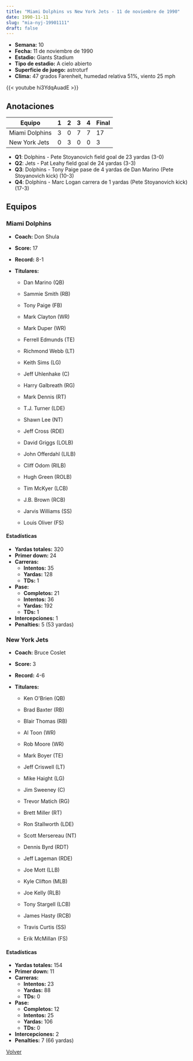 ```yaml
---
title: "Miami Dolphins vs New York Jets - 11 de noviembre de 1990"
date: 1990-11-11
slug: "mia-nyj-19901111"
draft: false
---
```


- **Semana:** 10
- **Fecha:** 11 de noviembre de 1990
- **Estadio:** Giants Stadium
- **Tipo de estadio:** A cielo abierto
- **Superficie de juego:** astroturf
- **Clima:** 47 grados Farenheit, humedad relativa 51%, viento 25 mph


{{< youtube hi3YdqAuadE >}}


## Anotaciones
| Equipo | 1 | 2 | 3 | 4 | Final |
|--------|---|---|---|---|-------|
| Miami Dolphins  | 3 | 0 | 7 | 7  | 17 |
| New York Jets  | 0 | 3 | 0 | 0  | 3 |
- **Q1**: Dolphins - Pete Stoyanovich field goal de 23 yardas (3-0)
- **Q2**: Jets - Pat Leahy field goal de 24 yardas (3-3)
- **Q3**: Dolphins - Tony Paige pase de 4 yardas de Dan Marino (Pete Stoyanovich kick) (10-3)
- **Q4**: Dolphins - Marc Logan carrera de 1 yardas (Pete Stoyanovich kick) (17-3)


## Equipos


### Miami Dolphins
* **Coach:** Don Shula
* **Score:** 17
* **Record:** 8-1
* **Titulares:** 

  * Dan Marino (QB) 

  * Sammie Smith (RB) 

  * Tony Paige (FB) 

  * Mark Clayton (WR) 

  * Mark Duper (WR) 

  * Ferrell Edmunds (TE) 

  * Richmond Webb (LT) 

  * Keith Sims (LG) 

  * Jeff Uhlenhake (C) 

  * Harry Galbreath (RG) 

  * Mark Dennis (RT) 

  * T.J. Turner (LDE) 

  * Shawn Lee (NT) 

  * Jeff Cross (RDE) 

  * David Griggs (LOLB) 

  * John Offerdahl (LILB) 

  * Cliff Odom (RILB) 

  * Hugh Green (ROLB) 

  * Tim McKyer (LCB) 

  * J.B. Brown (RCB) 

  * Jarvis Williams (SS) 

  * Louis Oliver (FS) 

#### Estadísticas
* **Yardas totales:** 320
* **Primer down:** 24
* **Carreras:**
  * **Intentos:** 35
  * **Yardas:** 128
  * **TDs:** 1
* **Pase:**
  * **Completos:** 21
  * **Intentos:** 36
  * **Yardas:** 192
  * **TDs:** 1
* **Intercepciones:** 1
* **Penalties:** 5 (53 yardas)

### New York Jets
* **Coach:** Bruce Coslet
* **Score:** 3
* **Record:** 4-6
* **Titulares:** 

  * Ken O'Brien (QB) 

  * Brad Baxter (RB) 

  * Blair Thomas (RB) 

  * Al Toon (WR) 

  * Rob Moore (WR) 

  * Mark Boyer (TE) 

  * Jeff Criswell (LT) 

  * Mike Haight (LG) 

  * Jim Sweeney (C) 

  * Trevor Matich (RG) 

  * Brett Miller (RT) 

  * Ron Stallworth (LDE) 

  * Scott Mersereau (NT) 

  * Dennis Byrd (RDT) 

  * Jeff Lageman (RDE) 

  * Joe Mott (LLB) 

  * Kyle Clifton (MLB) 

  * Joe Kelly (RLB) 

  * Tony Stargell (LCB) 

  * James Hasty (RCB) 

  * Travis Curtis (SS) 

  * Erik McMillan (FS) 

#### Estadísticas
* **Yardas totales:** 154
* **Primer down:** 11
* **Carreras:**
  * **Intentos:** 23
  * **Yardas:** 88
  * **TDs:** 0
* **Pase:**
  * **Completos:** 12
  * **Intentos:** 25
  * **Yardas:** 106
  * **TDs:** 0
* **Intercepciones:** 2
* **Penalties:** 7 (66 yardas)


[Volver](/historia/1990)
